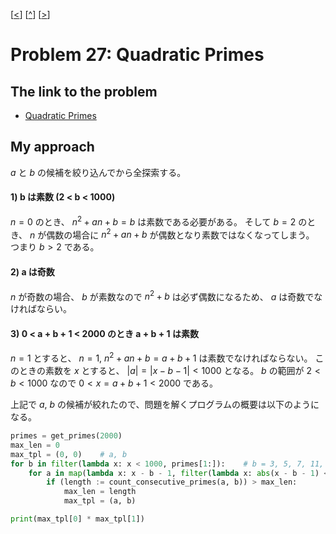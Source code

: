 \[[<](./p0026.md)] \[[^](../README_ja.md)] \[[>](./p0028.md)]

# Problem 27: Quadratic Primes

## The link to the problem

- [Quadratic Primes](https://projecteuler.net/problem=27)

## My approach

$a$ と $b$ の候補を絞り込んでから全探索する。

#### 1) b は素数 (2 < b < 1000)

$n = 0$ のとき、 $n^2 + an + b = b$ は素数である必要がある。
そして $b=2$ のとき、 $n$ が偶数の場合に $n^2 + an + b$ が偶数となり素数ではなくなってしまう。
つまり $b>2$ である。

#### 2) a は奇数

$n$ が奇数の場合、 $b$ が素数なので $n^2 + b$ は必ず偶数になるため、
$a$ は奇数でなければならい。

#### 3) 0 < a + b + 1 < 2000 のとき a + b + 1 は素数

$n = 1$ とすると、 $n = 1$, $n^2 + an + b = a + b + 1$ は素数でなければならない。
このときの素数を $x$ とすると、 $|a| = |x - b - 1| < 1000$ となる。
$b$ の範囲が $2 < b < 1000$ なので $0 < x = a + b + 1< 2000$ である。

上記で $a$, $b$ の候補が絞れたので、問題を解くプログラムの概要は以下のようになる。

```Python
primes = get_primes(2000)
max_len = 0
max_tpl = (0, 0)    # a, b
for b in filter(lambda x: x < 1000, primes[1:]):    # b = 3, 5, 7, 11, ..., 991, 997
    for a in map(lambda x: x - b - 1, filter(lambda x: abs(x - b - 1) < 1000, primes)):
        if (length := count_consecutive_primes(a, b)) > max_len:
            max_len = length
            max_tpl = (a, b)

print(max_tpl[0] * max_tpl[1])
```

